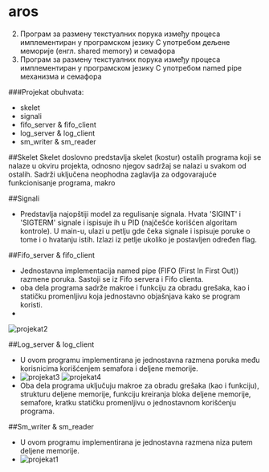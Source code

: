 # aros

2. Програм за размену текстуалних порука између процеса имплементиран у програмском језику C употребом дељене меморијe (енгл. shared memory) и семафора
3. Програм за размену текстуалних порука између процеса имплементиран у програмском језику C употребом named pipe механизма и семафора

###Projekat obuhvata:
- skelet
- signali
- fifo_server & fifo_client
- log_server & log_client
- sm_writer & sm_reader

##Skelet
Skelet doslovno predstavlja skelet (kostur) ostalih programa koji se nalaze u okviru projekta, odnosno njegov sadržaj se nalazi u svakom od ostalih. Sadrži uključena neophodna zaglavlja za odgovarajuće funkcionisanje programa, makro

##Signali
- Predstavlja najopštiji model za regulisanje signala. Hvata 'SIGINT' i 'SIGTERM' signale i ispisuje ih u PID (najčešće korišćen algoritam kontrole). U main-u, ulazi u petlju gde čeka signale i ispisuje poruke o tome i o hvatanju istih. Izlazi iz petlje ukoliko je postavljen određen flag. 

##Fifo_server & fifo_client
- Jednostavna implementacija named pipe (FIFO (First In First Out)) razmene poruka. Sastoji se iz Fifo servera i Fifo clienta.
- oba dela programa sadrže makroe i funkciju za obradu grešaka, kao i statičku promenljivu koja jednostavno objašnjava kako se program koristi.
- 
![projekat2](https://github.com/ancheee/aros/assets/160538389/9bd2b4c7-9ae2-4cab-ace5-06de424ba7c5)



##Log_server & log_client
- U ovom programu implementirana je jednostavna razmena poruka među korisnicima korišćenjem semafora i deljene memorije.
- ![projekat3](https://github.com/ancheee/aros/assets/160538389/fd270ae9-f9fc-4cd5-b299-ff195f5da419)
![projekat4](https://github.com/ancheee/aros/assets/160538389/9b57e30e-4944-4ad1-9b6f-58e379080956)
- Oba dela programa uključuju makroe za obradu grešaka (kao i funkciju), strukturu deljene memorije, funkciju kreiranja bloka deljene memorije, semafore, kratku statičku promenljivu o jednostavnom korišćenju programa.

##Sm_writer & sm_reader
- U ovom programu implementirana je jednostavna razmena niza putem deljene memorije.
- ![projekat1](https://github.com/ancheee/aros/assets/160538389/6aa05617-9de9-4101-9cb8-bb7504df0121)

